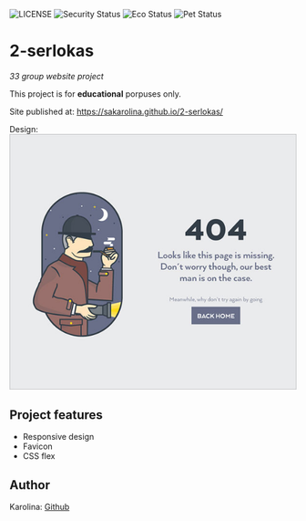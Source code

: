 ![LICENSE](https://img.shields.io/badge/license-MIT-blue.svg?style=flat-square)
![Security Status](https://img.shields.io/security-headers?label=Security&url=https%3A%2F%2Fgithub.com&style=flat-square)
![Eco Status](https://img.shields.io/badge/ECO-Friendly-green.svg)
![Pet Status](https://img.shields.io/badge/Pet-Friendly-green) 

# 2-serlokas

_33 group website project_

This project is for **educational** porpuses only.

Site published at: https://sakarolina.github.io/2-serlokas/

Design: ![My Image](./img/404-Web-Page-Design-Examples-6.png)

## Project features
-   Responsive design
-   Favicon
-   CSS flex

## Author

Karolina: [Github](https://github.com/SaKarolina)
